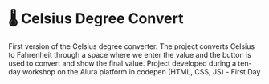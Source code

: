 # 🌡️ Celsius Degree Convert
First version of the Celsius degree converter.
The project converts Celsius to Fahrenheit through a space where we enter the value and the button is used to convert and show the final value.
Project developed during a ten-day workshop on the Alura platform in codepen (HTML, CSS, JS) - First Day
